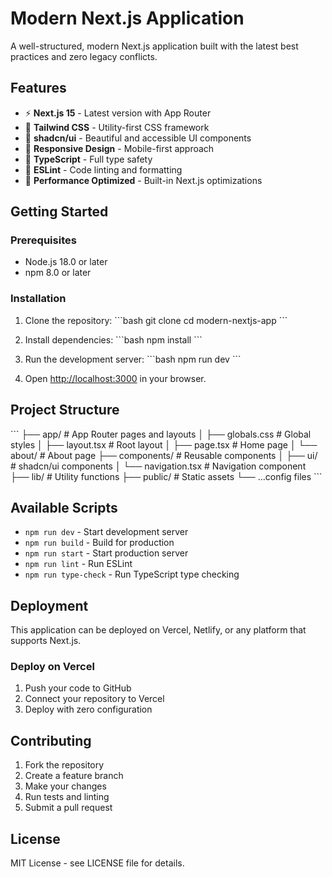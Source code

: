 # Modern Next.js Application

A well-structured, modern Next.js application built with the latest best practices and zero legacy conflicts.

## Features

- ⚡ **Next.js 15** - Latest version with App Router
- 🎨 **Tailwind CSS** - Utility-first CSS framework
- 🧩 **shadcn/ui** - Beautiful and accessible UI components
- 📱 **Responsive Design** - Mobile-first approach
- 🔧 **TypeScript** - Full type safety
- 🎯 **ESLint** - Code linting and formatting
- 🚀 **Performance Optimized** - Built-in Next.js optimizations

## Getting Started

### Prerequisites

- Node.js 18.0 or later
- npm 8.0 or later

### Installation

1. Clone the repository:
\`\`\`bash
git clone <your-repo-url>
cd modern-nextjs-app
\`\`\`

2. Install dependencies:
\`\`\`bash
npm install
\`\`\`

3. Run the development server:
\`\`\`bash
npm run dev
\`\`\`

4. Open [http://localhost:3000](http://localhost:3000) in your browser.

## Project Structure

\`\`\`
├── app/                    # App Router pages and layouts
│   ├── globals.css        # Global styles
│   ├── layout.tsx         # Root layout
│   ├── page.tsx          # Home page
│   └── about/            # About page
├── components/            # Reusable components
│   ├── ui/               # shadcn/ui components
│   └── navigation.tsx    # Navigation component
├── lib/                  # Utility functions
├── public/               # Static assets
└── ...config files
\`\`\`

## Available Scripts

- `npm run dev` - Start development server
- `npm run build` - Build for production
- `npm run start` - Start production server
- `npm run lint` - Run ESLint
- `npm run type-check` - Run TypeScript type checking

## Deployment

This application can be deployed on Vercel, Netlify, or any platform that supports Next.js.

### Deploy on Vercel

1. Push your code to GitHub
2. Connect your repository to Vercel
3. Deploy with zero configuration

## Contributing

1. Fork the repository
2. Create a feature branch
3. Make your changes
4. Run tests and linting
5. Submit a pull request

## License

MIT License - see LICENSE file for details.
